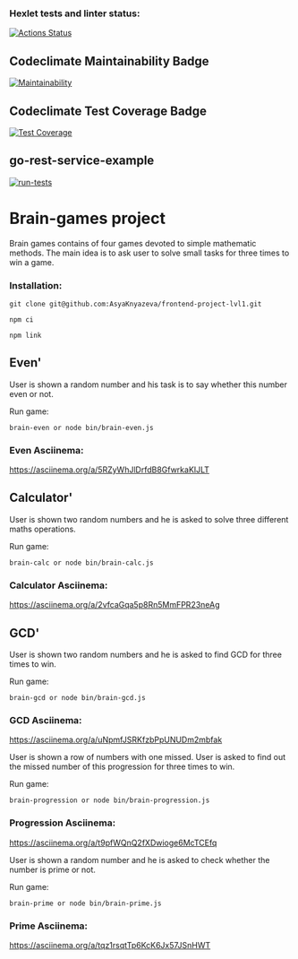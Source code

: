 ### Hexlet tests and linter status:
[![Actions Status](https://github.com/AsyaKnyazeva/frontend-project-lvl1/workflows/hexlet-check/badge.svg)](https://github.com/AsyaKnyazeva/frontend-project-lvl1/actions)
## Codeclimate Maintainability Badge
[![Maintainability](https://api.codeclimate.com/v1/badges/dd8d7c1a673bdbeafc22/maintainability)](https://codeclimate.com/github/AsyaKnyazeva/frontend-project-lvl1/maintainability)
## Codeclimate Test Coverage Badge
[![Test Coverage](https://api.codeclimate.com/v1/badges/dd8d7c1a673bdbeafc22/test_coverage)](https://codeclimate.com/github/AsyaKnyazeva/frontend-project-lvl1/test_coverage)
## go-rest-service-example
[![run-tests](https://github.com/AsyaKnyazeva/frontend-project-lvl1/workflows/run-tests/badge.svg)](https://github.com/AsyaKnyazeva/frontend-project-lvl1/actions)

# Brain-games project

Brain games contains of four games devoted to simple mathematic methods. The main idea is to ask user to solve small tasks for three times to win a game.

### Installation:
```
git clone git@github.com:AsyaKnyazeva/frontend-project-lvl1.git

npm ci

npm link
```

## Even'
User is shown a random number and his task is to say whether this number even or not.

Run game:

```
brain-even or node bin/brain-even.js
```

### Even Asciinema:
https://asciinema.org/a/5RZyWhJlDrfdB8GfwrkaKIJLT

## Calculator'
User is shown two random numbers and he is asked to solve three different maths operations.

Run game:

```
brain-calc or node bin/brain-calc.js
```
### Calculator Asciinema:
https://asciinema.org/a/2vfcaGqa5p8Rn5MmFPR23neAg

## GCD'

User is shown two random numbers and he is asked to find GCD for three times to win.

Run game:

```
brain-gcd or node bin/brain-gcd.js
```

### GCD Asciinema:
https://asciinema.org/a/uNpmfJSRKfzbPpUNUDm2mbfak

User is shown a row of numbers with one missed. User is asked to find out the missed number of this progression for three times to win.

Run game:

```
brain-progression or node bin/brain-progression.js
```

### Progression Asciinema:
https://asciinema.org/a/t9pfWQnQ2fXDwioge6McTCEfq


User is shown a random number and he is asked to check whether the number is prime or not.

Run game:

```
brain-prime or node bin/brain-prime.js
```

### Prime Asciinema:
 https://asciinema.org/a/tqz1rsqtTp6KcK6Jx57JSnHWT
